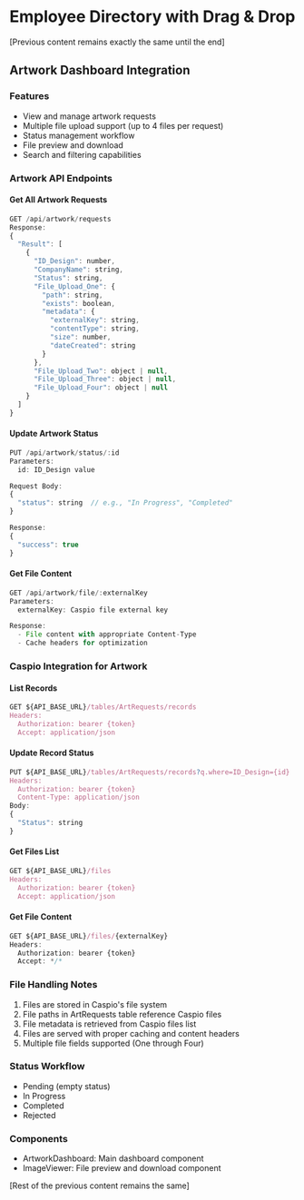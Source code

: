 # Employee Directory with Drag & Drop

[Previous content remains exactly the same until the end]

## Artwork Dashboard Integration

### Features
- View and manage artwork requests
- Multiple file upload support (up to 4 files per request)
- Status management workflow
- File preview and download
- Search and filtering capabilities

### Artwork API Endpoints

#### Get All Artwork Requests
```javascript
GET /api/artwork/requests
Response:
{
  "Result": [
    {
      "ID_Design": number,
      "CompanyName": string,
      "Status": string,
      "File_Upload_One": {
        "path": string,
        "exists": boolean,
        "metadata": {
          "externalKey": string,
          "contentType": string,
          "size": number,
          "dateCreated": string
        }
      },
      "File_Upload_Two": object | null,
      "File_Upload_Three": object | null,
      "File_Upload_Four": object | null
    }
  ]
}
```

#### Update Artwork Status
```javascript
PUT /api/artwork/status/:id
Parameters:
  id: ID_Design value

Request Body:
{
  "status": string  // e.g., "In Progress", "Completed"
}

Response:
{
  "success": true
}
```

#### Get File Content
```javascript
GET /api/artwork/file/:externalKey
Parameters:
  externalKey: Caspio file external key

Response:
  - File content with appropriate Content-Type
  - Cache headers for optimization
```

### Caspio Integration for Artwork

#### List Records
```javascript
GET ${API_BASE_URL}/tables/ArtRequests/records
Headers:
  Authorization: bearer {token}
  Accept: application/json
```

#### Update Record Status
```javascript
PUT ${API_BASE_URL}/tables/ArtRequests/records?q.where=ID_Design={id}
Headers:
  Authorization: bearer {token}
  Content-Type: application/json
Body:
{
  "Status": string
}
```

#### Get Files List
```javascript
GET ${API_BASE_URL}/files
Headers:
  Authorization: bearer {token}
  Accept: application/json
```

#### Get File Content
```javascript
GET ${API_BASE_URL}/files/{externalKey}
Headers:
  Authorization: bearer {token}
  Accept: */*
```

### File Handling Notes
1. Files are stored in Caspio's file system
2. File paths in ArtRequests table reference Caspio files
3. File metadata is retrieved from Caspio files list
4. Files are served with proper caching and content headers
5. Multiple file fields supported (One through Four)

### Status Workflow
- Pending (empty status)
- In Progress
- Completed
- Rejected

### Components
- ArtworkDashboard: Main dashboard component
- ImageViewer: File preview and download component

[Rest of the previous content remains the same]
